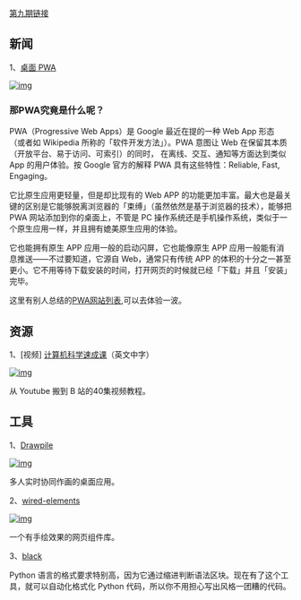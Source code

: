 [第九期链接](https://github.com/ruanyf/weekly/blob/master/docs/issue-9.md)

## 新闻

1、[桌面 PWA](https://developers.google.com/web/updates/2018/05/dpwa)

[![img](https://camo.githubusercontent.com/17bbf9db5f642c8257a4e39c6448c2740cd47c4068f46f752958dcf353867e1f/68747470733a2f2f7777772e77616e67626173652e636f6d2f626c6f67696d672f61737365742f3230313830362f6267323031383036313430342e6a7067)](https://camo.githubusercontent.com/17bbf9db5f642c8257a4e39c6448c2740cd47c4068f46f752958dcf353867e1f/68747470733a2f2f7777772e77616e67626173652e636f6d2f626c6f67696d672f61737365742f3230313830362f6267323031383036313430342e6a7067)

### 那PWA究竟是什么呢？

PWA（Progressive Web Apps）是 Google 最近在提的一种 Web App 形态 （或者如 Wikipedia 所称的「软件开发方法」）。PWA 意图让 Web 在保留其本质（开放平台、易于访问、可索引）的同时， 在离线、交互、通知等方面达到类似 App 的用户体验。按 Google 官方的解释 PWA 具有这些特性：Reliable, Fast, Engaging。

它比原生应用更轻量，但是却比现有的 Web APP 的功能更加丰富。最大也是最关键的区别是它能够脱离浏览器的「束缚」（虽然依然是基于浏览器的技术），能够把 PWA 网站添加到你的桌面上，不管是 PC 操作系统还是手机操作系统，类似于一个原生应用一样，并且拥有媲美原生应用的体验。

它也能拥有原生 APP 应用一般的启动闪屏，它也能像原生 APP 应用一般能有消息推送——不过要知道，它源自 Web，通常只有传统 APP 的体积的十分之一甚至更小。它不用等待下载安装的时间，打开网页的时候就已经「下载」并且「安装」完毕。

这里有别人总结的[PWA网站列表](https://github.com/hemanth/awesome-pwa),可以去体验一波。

## 资源

1、[视频] [计算机科学速成课](https://github.com/1c7/crash-course-computer-science-chinese)（英文中字）

[![img](https://camo.githubusercontent.com/d7fdee11ed70fc25799629dcff60c292d7f7b8878b9b6c43895733441dd0b893/68747470733a2f2f7777772e77616e67626173652e636f6d2f626c6f67696d672f61737365742f3230313830362f6267323031383036313431342e6a7067)](https://camo.githubusercontent.com/d7fdee11ed70fc25799629dcff60c292d7f7b8878b9b6c43895733441dd0b893/68747470733a2f2f7777772e77616e67626173652e636f6d2f626c6f67696d672f61737365742f3230313830362f6267323031383036313431342e6a7067)

从 Youtube 搬到 B 站的40集视频教程。

## 工具

1、[Drawpile](https://drawpile.net/about/)

[![img](https://camo.githubusercontent.com/ce60150034fe7488b295aed0bd07e42b7cda09b12503e99fd64c82f254dbaac8/68747470733a2f2f7777772e77616e67626173652e636f6d2f626c6f67696d672f61737365742f3230313830362f6267323031383036313431372e6a7067)](https://camo.githubusercontent.com/ce60150034fe7488b295aed0bd07e42b7cda09b12503e99fd64c82f254dbaac8/68747470733a2f2f7777772e77616e67626173652e636f6d2f626c6f67696d672f61737365742f3230313830362f6267323031383036313431372e6a7067)

多人实时协同作画的桌面应用。

2、[wired-elements](https://github.com/wiredjs/wired-elements)

[![img](https://camo.githubusercontent.com/cfd4dcc0480a8046b3f13e34c27d9fde317a4a2bb1373f868b2b0c0095237665/68747470733a2f2f7777772e77616e67626173652e636f6d2f626c6f67696d672f61737365742f3230313830362f6267323031383036313432372e6a7067)](https://camo.githubusercontent.com/cfd4dcc0480a8046b3f13e34c27d9fde317a4a2bb1373f868b2b0c0095237665/68747470733a2f2f7777772e77616e67626173652e636f6d2f626c6f67696d672f61737365742f3230313830362f6267323031383036313432372e6a7067)

一个有手绘效果的网页组件库。

3、[black](https://github.com/ambv/black)

Python 语言的格式要求特别高，因为它通过缩进判断语法区块。现在有了这个工具，就可以自动化格式化 Python 代码，所以你不用担心写出风格一团糟的代码。

